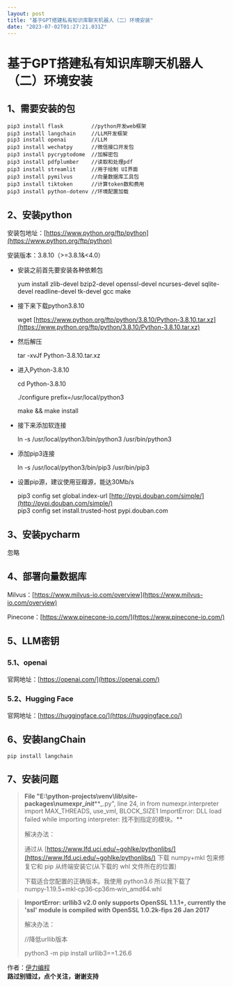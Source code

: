 ```yaml
---
layout: post
title: "基于GPT搭建私有知识库聊天机器人（二）环境安装"
date: "2023-07-02T01:27:21.031Z"
---
```

基于GPT搭建私有知识库聊天机器人（二）环境安装
========================

1、需要安装的包
--------

    pip3 install flask         //python开发web框架
    pip3 install langchain     //LLM开发框架
    pip3 install openai        //LLM
    pip3 install wechatpy      //微信接口开发包
    pip3 install pycryptodome  //加解密包
    pip3 install pdfplumber    //读取和处理pdf
    pip3 install streamlit     //用于绘制 UI界面
    pip3 install pymilvus      //向量数据库工具包
    pip3 install tiktoken      //计算token数和费用
    pip3 install python-dotenv //环境配置加载
    
    

2、安装python
----------

安装包地址：[https://www.python.org/ftp/python](https://www.python.org/ftp/python)

安装版本：3.8.10（>=3.8.1&<4.0）

*   安装之前首先要安装各种依赖包
    
    yum install zlib-devel bzip2-devel openssl-devel ncurses-devel sqlite-devel readline-devel tk-devel gcc make
    
*   接下来下载python3.8.10
    
    wget [https://www.python.org/ftp/python/3.8.10/Python-3.8.10.tar.xz](https://www.python.org/ftp/python/3.8.10/Python-3.8.10.tar.xz)
    
*   然后解压
    
    tar -xvJf Python-3.8.10.tar.xz
    
*   进入Python-3.8.10
    
    cd Python-3.8.10
    
    ./configure prefix=/usr/local/python3
    
    make && make install
    
*   接下来添加软连接
    
    ln -s /usr/local/python3/bin/python3 /usr/bin/python3
    
*   添加pip3连接
    
    ln -s /usr/local/python3/bin/pip3 /usr/bin/pip3
    
*   设置pip源，建议使用豆瓣源，能达30Mb/s
    
    pip3 config set global.index-url [http://pypi.douban.com/simple/](http://pypi.douban.com/simple/)  
    pip3 config set install.trusted-host pypi.douban.com
    

3、安装pycharm
-----------

忽略

4、部署向量数据库
---------

Milvus：[https://www.milvus-io.com/overview](https://www.milvus-io.com/overview)

Pinecone：[https://www.pinecone-io.com/](https://www.pinecone-io.com/)

5、LLM密钥
-------

### 5.1、openai

官网地址：[https://openai.com/](https://openai.com/)

### 5.2、Hugging Face

官网地址：[https://huggingface.co/](https://huggingface.co/)

6、安装langChain
-------------

    pip install langchain
    

7、安装问题
------

> **File "E:\\python-projects\\venv\\lib\\site-packages\\numexpr\_**_**init**_\*\*\_.py", line 24, in from numexpr.interpreter import MAX\_THREADS, use\_vml, BLOCK\_SIZE1 ImportError: DLL load failed while importing interpreter: 找不到指定的模块。\*\*
> 
> 解决办法：
> 
> 通过从 [https://www.lfd.uci.edu/~gohlke/pythonlibs/](https://www.lfd.uci.edu/~gohlke/pythonlibs/) 下载 numpy+mkl 包来修复它和 pip 从终端安装它(从下载的 whl 文件所在的位置)
> 
> 下载适合您配置的正确版本。我使用 python3.6 所以我下载了 numpy‑1.19.5+mkl‑cp36‑cp36m‑win\_amd64.whl

> **ImportError: urllib3 v2.0 only supports OpenSSL 1.1.1+, currently the 'ssl' module is compiled with OpenSSL 1.0.2k-fips 26 Jan 2017**
> 
> 解决办法：
> 
> //降低urllib版本
> 
> python3 -m pip install urllib3==1.26.6

  
作者：[伊力编程](https://www.cnblogs.com/myshare/)  
**路过别错过，点个关注，谢谢支持**